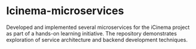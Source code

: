 # Icinema-microservices
Developed and implemented several microservices for the iCinema project as part of a hands-on learning initiative. The repository demonstrates exploration of service architecture and backend development techniques.
